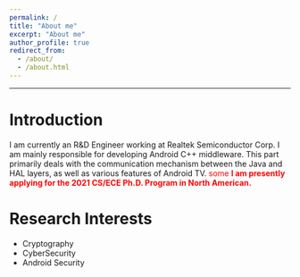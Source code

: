```yaml
---
permalink: /
title: "About me"
excerpt: "About me"
author_profile: true
redirect_from: 
  - /about/
  - /about.html
---
```


---

Introduction
=====
I am currently an R&D Engineer working at Realtek Semiconductor Corp. 
I am mainly responsible for developing Android C++ middleware. This part primarily deals with the communication mechanism between the Java and HAL layers, as well as various features of Android TV.
<span style="color:red">some **I am presently applying for the 2021 CS/ECE Ph.D. Program in North American.**</span>



# Research Interests
* Cryptography
* CyberSecurity
* Android Security

